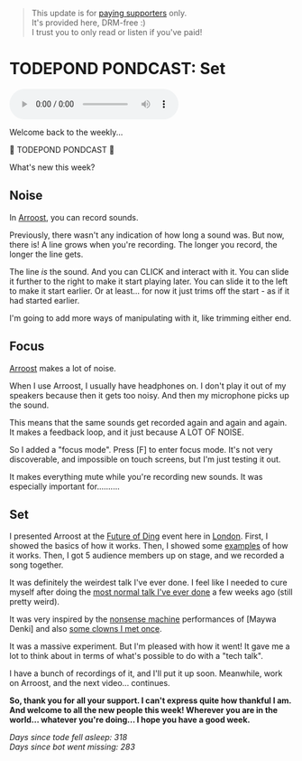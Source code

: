> This update is for [paying supporters](https://patreon.com/TodePond) only.<br>
> It's provided here, DRM-free :)<br>
> I trust you to only read or listen if you've paid!

# TODEPOND PONDCAST: Set

<audio controls>
  <source src="1.m4a" type="audio/x-m4a">
</audio>

Welcome back to the weekly...

🐸 TODEPOND PONDCAST 🐸

What's new this week?

## Noise

In [Arroost](https://arroost.com), you can record sounds.

Previously, there wasn't any indication of how long a sound was. But now, there is! A line grows when you're recording. The longer you record, the longer the line gets.

The line _is_ the sound. And you can CLICK and interact with it. You can slide it further to the right to make it start playing later. You can slide it to the left to make it start earlier. Or at least... for now it just trims off the start - as if it had started earlier.

I'm going to add more ways of manipulating with it, like trimming either end.

## Focus

[Arroost](https://arroost.com) makes a lot of noise.

When I use Arroost, I usually have headphones on. I don't play it out of my speakers because then it gets too noisy. And then my microphone picks up the sound.

This means that the same sounds get recorded again and again and again. It makes a feedback loop, and it just because A LOT OF NOISE.

So I added a "focus mode". Press [F] to enter focus mode. It's not very discoverable, and impossible on touch screens, but I'm just testing it out.

It makes everything mute while you're recording new sounds. It was especially important for..........

## Set

I presented Arroost at the [Future of Ding](https://futureofcoding.org/) event here in [London](https://lu.ma/foclondon). First, I showed the basics of how it works. Then, I showed some [examples](https://www.todepond.com/wikiblogarden/arroost/examples/) of how it works. Then, I got 5 audience members up on stage, and we recorded a song together.

It was definitely the weirdest talk I've ever done. I feel like I needed to cure myself after doing the [most normal talk I've ever done](https://www.youtube.com/watch?v=cBYudbaqHAk&t=6704s) a few weeks ago (still pretty weird).

It was very inspired by the [nonsense machine](https://www.youtube.com/watch?v=vX-dEq4UDYI) performances of [Maywa Denki] and also [some clowns I met once](https://youtube.com/shorts/oPyjUOqBo0g).

It was a massive experiment. But I'm pleased with how it went! It gave me a lot to think about in terms of what's possible to do with a "tech talk".

I have a bunch of recordings of it, and I'll put it up soon. Meanwhile, work on Arroost, and the next video... continues.

**So, thank you for all your support. I can't express quite how thankful I am. And welcome to all the new people this week! Wherever you are in the world... whatever you're doing... I hope you have a good week.**

_Days since tode fell asleep: 318_<br>
_Days since bot went missing: 283_
